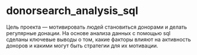 # donorsearch_analysis_sql
Цель проекта — мотивировать людей становиться донорами и делать регулярные донации. На основе анализа данных с помощью sql сделаны ключевые выводы о том, какие факторы влияют на активность доноров и какими могут быть стратегии для их мотивации.
